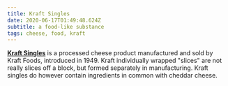 ```yaml
---
title: Kraft Singles
date: 2020-06-17T01:49:48.624Z
subtitle: a food-like substance
tags: cheese, food, kraft
---
```

**[Kraft Singles](https://en.wikipedia.org/wiki/Kraft_Singles)** is a processed cheese product manufactured and sold by Kraft Foods, introduced in 1949. Kraft individually wrapped "slices" are not really slices off a block, but formed separately in manufacturing. Kraft singles do however contain ingredients in common with cheddar cheese.
